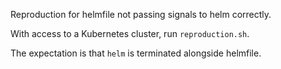 Reproduction for helmfile not passing signals to helm correctly.

With access to a Kubernetes cluster, run `reproduction.sh`.

The expectation is that `helm` is terminated alongside helmfile.
